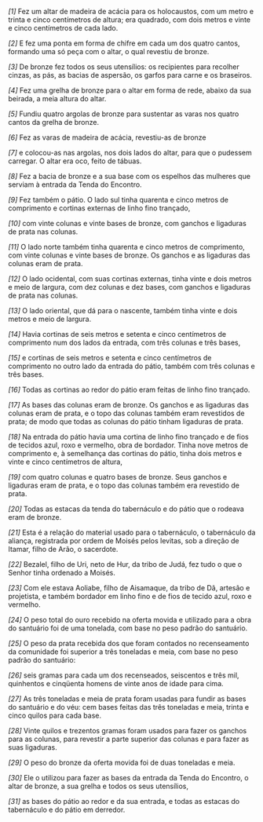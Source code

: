 *[1]* Fez um altar de madeira de acácia para os holocaustos, com um metro e trinta e cinco centímetros de altura; era quadrado, com dois metros e vinte e cinco centímetros de cada lado.

*[2]* E fez uma ponta em forma de chifre em cada um dos quatro cantos, formando uma só peça com o altar, o qual revestiu de bronze.

*[3]* De bronze fez todos os seus utensílios: os recipientes para recolher cinzas, as pás, as bacias de aspersão, os garfos para carne e os braseiros.

*[4]* Fez uma grelha de bronze para o altar em forma de rede, abaixo da sua beirada, a meia altura do altar.

*[5]* Fundiu quatro argolas de bronze para sustentar as varas nos quatro cantos da grelha de bronze.

*[6]* Fez as varas de madeira de acácia, revestiu-as de bronze

*[7]* e colocou-as nas argolas, nos dois lados do altar, para que o pudessem carregar. O altar era oco, feito de tábuas.

*[8]* Fez a bacia de bronze e a sua base com os espelhos das mulheres que serviam à entrada da Tenda do Encontro.

*[9]* Fez também o pátio. O lado sul tinha quarenta e cinco metros de comprimento e cortinas externas de linho fino trançado,

*[10]* com vinte colunas e vinte bases de bronze, com ganchos e ligaduras de prata nas colunas.

*[11]* O lado norte também tinha quarenta e cinco metros de comprimento, com vinte colunas e vinte bases de bronze. Os ganchos e as ligaduras das colunas eram de prata.

*[12]* O lado ocidental, com suas cortinas externas, tinha vinte e dois metros e meio de largura, com dez colunas e dez bases, com ganchos e ligaduras de prata nas colunas.

*[13]* O lado oriental, que dá para o nascente, também tinha vinte e dois metros e meio de largura.

*[14]* Havia cortinas de seis metros e setenta e cinco centímetros de comprimento num dos lados da entrada, com três colunas e três bases,

*[15]* e cortinas de seis metros e setenta e cinco centímetros de comprimento no outro lado da entrada do pátio, também com três colunas e três bases.

*[16]* Todas as cortinas ao redor do pátio eram feitas de linho fino trançado.

*[17]* As bases das colunas eram de bronze. Os ganchos e as ligaduras das colunas eram de prata, e o topo das colunas também eram revestidos de prata; de modo que todas as colunas do pátio tinham ligaduras de prata.

*[18]* Na entrada do pátio havia uma cortina de linho fino trançado e de fios de tecidos azul, roxo e vermelho, obra de bordador. Tinha nove metros de comprimento e, à semelhança das cortinas do pátio, tinha dois metros e vinte e cinco centímetros de altura,

*[19]* com quatro colunas e quatro bases de bronze. Seus ganchos e ligaduras eram de prata, e o topo das colunas também era revestido de prata.

*[20]* Todas as estacas da tenda do tabernáculo e do pátio que o rodeava eram de bronze.

*[21]* Esta é a relação do material usado para o tabernáculo, o tabernáculo da aliança, registrada por ordem de Moisés pelos levitas, sob a direção de Itamar, filho de Arão, o sacerdote.

*[22]* Bezalel, filho de Uri, neto de Hur, da tribo de Judá, fez tudo o que o Senhor tinha ordenado a Moisés.

*[23]* Com ele estava Aoliabe, filho de Aisamaque, da tribo de Dã, artesão e projetista, e também bordador em linho fino e de fios de tecido azul, roxo e vermelho.

*[24]* O peso total do ouro recebido na oferta movida e utilizado para a obra do santuário foi de uma tonelada, com base no peso padrão do santuário.

*[25]* O peso da prata recebida dos que foram contados no recenseamento da comunidade foi superior a três toneladas e meia, com base no peso padrão do santuário:

*[26]* seis gramas para cada um dos recenseados, seiscentos e três mil, quinhentos e cinqüenta homens de vinte anos de idade para cima.

*[27]* As três toneladas e meia de prata foram usadas para fundir as bases do santuário e do véu: cem bases feitas das três toneladas e meia, trinta e cinco quilos para cada base.

*[28]* Vinte quilos e trezentos gramas foram usados para fazer os ganchos para as colunas, para revestir a parte superior das colunas e para fazer as suas ligaduras.

*[29]* O peso do bronze da oferta movida foi de duas toneladas e meia.

*[30]* Ele o utilizou para fazer as bases da entrada da Tenda do Encontro, o altar de bronze, a sua grelha e todos os seus utensílios,

*[31]* as bases do pátio ao redor e da sua entrada, e todas as estacas do tabernáculo e do pátio em derredor.

